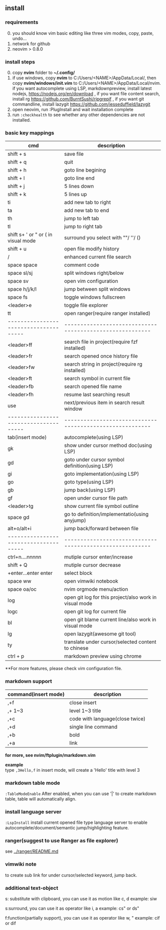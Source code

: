 ## install 
### requirements

0. you should know vim basic editing like three vim modes, copy, paste, undo...  
1. network for github
2. neovim > 0.8.0

### install steps

0. copy **nvim** folder to **~/.config/**  
1. if use windows, copy **nvim** to C:/Users/\<NAME\>/AppData/Local/, then copy **nvim/windows/init.vim** to C:/Users/\<NAME\>/AppData/Local/nvim. if you want autocomplete using LSP, markdownpreview, install latest nodejs, https://nodejs.org/en/download , if you want file content search, install rg https://github.com/BurntSushi/ripgrepif , if you want git commandline, install lazygit https://github.com/jesseduffield/lazygit
2. open neovim, run :PlugInstall and wait installation complete
3. run `:checkhealth` to see whether any other dependencies are not installed.

### basic key mappings

| cmd                                 | description                                            |
|-------------------------------------|--------------------------------------------------------|
| shift + s                           | save file                                              |
| shift + q                           | quit                                                   |
| shift + h                           | goto line begining                                     |
| shift + l                           | goto line end                                          |
| shift + j                           | 5 lines down                                           |
| shift + k                           | 5 lines up                                             |
| ti                                  | add new tab to right                                   |
| ta                                  | add new tab to end                                     |
| th                                  | jump to left tab                                       |
| tl                                  | jump to right tab                                      |
| shift s+ ' or " or ( in visual mode | surround you select with ""/ ''/ ()                    |
| shift + u                           | open file modify history                               |
| /                                   | enhanced current file search                           |
| space space                         | comment code                                           |
| space sl/sj                         | split windows right/below                              |
| space sv                            | open vim configuration                                 |
| space h/j/k/l                       | jump between split windows                             |
| space fs                            | toggle windows fullscreen                              |
| \<leader\>e                         | toggle file explorer                                   |
| tt                                  | open ranger(require ranger installed)                  |
|-------------------------------------|--------------------------------------------------------|
| \<leader\>ff                        | search file in project(require fzf installed)          |
| \<leader\>fr                        | search opened once history file                        |
| \<leader\>fw                        | search string in project(require rg installed)         |
| \<leader\>ft                        | search symbol in current file                          |
| \<leader\>fb                        | search opened file name                                |
| \<leader\>fh                        | resume last searching result                           |
| use <down><up>                      | next/previous item in search result window             |
|-------------------------------------|--------------------------------------------------------|
| tab(insert mode)                    | autocomplete(using LSP)                                |
| gk                                  | show under cursor method doc(using LSP)                |
| gd                                  | goto under cursor symbol definition(using LSP)         |
| gi                                  | goto implementation(using LSP)                         |
| go                                  | goto type(using LSP)                                   |
| gb                                  | jump back(using LSP)                                   |
| gf                                  | open under cursor file path                            |
| \<leader\>tg                        | show current file symbol outline                       |
| space gd                            | go to definition/implementatio(using anyjump)          |
| alt+o/alt+i                         | jump back/forward between file                         |
|-------------------------------------|--------------------------------------------------------|
| ctrl+n....nnnnn                     | mutiple cursor  enter/increase                         |
| shift + Q                           | mutiple cursor decrease                                |
| <space>+enter...enter enter         | select block                                           |
| space ww                            | open vimwiki notebook                                  |
| space oa/oc                         | nvim orgmode menu/action                               |
| <space>log                          | open git log for this project/also work in visual mode |
| <space>logc                         | open git log for current file                          |
| <space>bl                           | open git blame current line/also work in visual mode   |
| <space>lg                           | open lazygit(awesome git tool)                         |
| ty                                  | translate under cursor/selected content to chinese     |
| ctrl + p                            | markdown preview using chrome                          |

**For more features, please check vim configuration file.

### markdown support
| command(insert mode) | description                     |
|----------------------|---------------------------------|
| ,+f                  | close insert                    |
| ,+<number> 1~3       | level 1~3 title                 |
| ,+c                  | code with language(close twice) |
| ,+d                  | single line command             |
| ,+b                  | bold                            |
| ,+a                  | link                            |
**for more, see nvim/ftplugin/markdown.vim** 

**example**  
type `,3Hello,f` in insert mode, will create a 'Hello' title with level 3

### markdown table mode

`:TableModeEnable` 
After enabled, when you can use '|' to create markdown table, table will automatically align.

### install language server
`:LspInstall` install current opened file type language server to enable autocomplete/document/semantic jump/highlighting feature.

### ranger(suggest to use Ranger as file explorer)
see [../ranger/README.md](../ranger/README.md) 

### vimwiki note
<CR> to create sub link for under cursor/selected keyword, <backspace> jump back.

### additional text-object
s: substitute with clipboard, you can use it as motion like c, d
example: siw

s:surround, you can use it as operator like i, a
example: cs" or ds"

f:function(partially support), you can use it as operator like w, "
example: cif or dif
